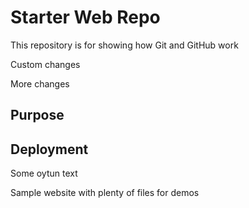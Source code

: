 # Starter Web Repo

This repository is for showing how Git and GitHub work

Custom changes

More changes

## Purpose

## Deployment

Some oytun text

Sample website with plenty of files for demos
